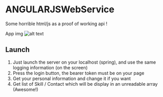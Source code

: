 # ANGULARJSWebService

Some horrible html/js as a proof of working api !

App img
![alt text][appimg]

[appimg]: https://image.noelshack.com/fichiers/2019/03/7/1548007901-capture-d-ecran-2019-01-20-a-18-58-50.png "App image"

## Launch

1. Just launch the server on your localhost (spring), and use the same logging information (on the screen)
2. Press the login button, the bearer token must be on your page
3. Get your personal information and change it if you want
4. Get list of Skill / Contact which will be display in an unreadable array (Awesome!)
